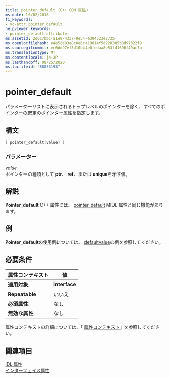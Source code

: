 ```yaml
---
title: pointer_default (C++ COM 属性)
ms.date: 10/02/2018
f1_keywords:
- vc-attr.pointer_default
helpviewer_keywords:
- pointer_default attribute
ms.assetid: 2d0c7bbc-a1e8-4337-9e54-e304523e2735
ms.openlocfilehash: e4e5ce03e8c0e6ca19814f5d228305b0d97322f9
ms.sourcegitcommit: ec6dd97ef3d10b44e0fedaa8e53f41696f49ac7b
ms.translationtype: MT
ms.contentlocale: ja-JP
ms.lasthandoff: 08/25/2020
ms.locfileid: "88836193"
---
```

# <a name="pointer_default"></a>pointer_default

パラメーターリストに表示されるトップレベルのポインターを除く、すべてのポインターの既定のポインター属性を指定します。

## <a name="syntax"></a>構文

```cpp
[ pointer_default(value) ]
```

### <a name="parameters"></a>パラメーター

*value*<br/>
ポインターの種類として **ptr**、 **ref**、または **unique**を示す値。

## <a name="remarks"></a>解説

**Pointer_default** C++ 属性には、 [pointer_default](/windows/win32/Midl/pointer-default) MIDL 属性と同じ機能があります。

## <a name="example"></a>例

**Pointer_default**の使用例については、 [defaultvalue](defaultvalue.md)の例を参照してください。

## <a name="requirements"></a>必要条件

| 属性コンテキスト | 値 |
|-|-|
|**適用対象**|**interface**|
|**Repeatable**|いいえ|
|**必須属性**|なし|
|**無効な属性**|なし|

属性コンテキストの詳細については、「 [属性コンテキスト](cpp-attributes-com-net.md#contexts)」を参照してください。

## <a name="see-also"></a>関連項目

[IDL 属性](idl-attributes.md)<br/>
[インターフェイス属性](interface-attributes.md)
